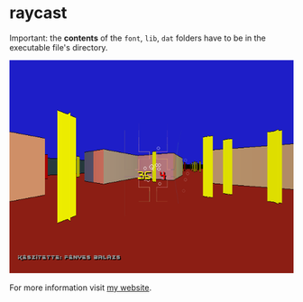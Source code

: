 # raycast

Important: the **contents** of the `font`, `lib`, `dat` folders have to be in the executable file's directory.

![Screenshot](screenshot.png "Screenshot")

For more information visit [my website](https://fenyesb.github.io/projects/raycast.html).
